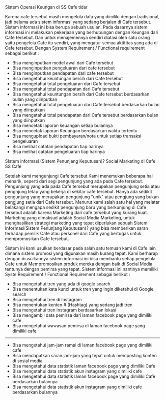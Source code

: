Sistem Operasi Keungan di SS Cafe tidar

Karena cafe tersebut masih mengelola data yang dimiliki dengan tradisional, jadi beluma ada sistem informasi yang sedang berjalan di Cafe tersebut. Sistem informasi ini bisa berupa sebuah usulan. Pada dasarnya sistem informasi ini melakukan pekerjaan yang berhubungan dengan Keungan dari Cafe tersebut. Dan untuk menajemennya sendiri diatasi oleh satu orang yaitu pengelola Cafe itu sendiri, yang mengatur semua aktifitas yang ada di Cafe tersebut. Dengan System Requirement / Functional requirement sebagai berikut : 


 - Bisa menginputkan model awal dari Cafe tersebut
 - Bisa menginputkan pengeluaran dari cafe tersebut
 - BIsa menginputkan pendapatan dari cafe tersebut
 - Bisa mengetahui keuntungan bersih dari Cafe tersebut
 - Bisa mengetahui total pengeluaran dari Cafe tersebut
 - Bisa mengetahui total pendapatan dari Cafe tersebut
 - Bisa mengetahui keuntungan bersih dari Cafe tersebut berdasarkan bulan yang diinputkan
 - Bisa mengetahui total pengeluaran dari Cafe tersebut berdasarkan bulan yang diinputkan
 - Bisa mengetahui total pendapatan dari Cafe tersebut berdasarkan bulan yang diinputkan
 - Bisa mencetak laporan keuangan setiap bulannya
 - Bisa mencetak laporan Keuangan berdasarkan waktu tertentu
 - Bisa mengupload bukti pembayaran/nota untuk setiap transaksi pengeluaran
 - Bisa melihat catatan pendapatan tiap harinya
 - Bisa melihat catatan pengeluaran tiap harinya

SIstem informasi (Sistem Penunjang Keputusan)? Social Marketing di Cafe SS Cafe

Setelah kami mengunjungi Cafe tersebut Kami menemukan beberapa hal menarik, seperti dari segi pengunjung yang ada pada Cafe tersebut. Pengunjung yang ada pada Cafe tersebut merupakan pengunjung setia atau pengnjung tetap yang bekerja di sekitar cafe tersebut. Hanya ada sedikit pengunjung yang merupakan pengunjung "unik" atau pengjung yang bukan pengjung setia dari Cafe tersebut. Menurut kami salah satu hal yang melatar belakangi mengapa sedikit pengunjung baru yang berkunjung di Cafe tersebut adalah karena Marketing dari cafe tersebut yang kurang kuat. Marketing yang dimaksud adalah Social Media Marketing, untuk menghasilkan strategi marketing yang tepat diperlukan sebuah Sistem Informasi(Sistem Penunjang Keputusan)? yang bisa memberikan saran terhadap pemilik Cafe atau personel dari Cafe yang bertugas untuk mempromosikan Cafe tersebut. 

Sistem ini kami usulkan berdasar pada salah satu temuan kami di Cafe lain dimana sistem promosi yang digunakan masih kurang tepat. Kami berharap dengan diusulkannya sistem informasi ini bisa membantu setiap pengelola Cafe untuk Mempromosikan produk mereka dengan baik di Social Media tentunya dengan pemirsa yang tepat. Sistem informasi ini nantinya memiliki Syste Requirement / Functional Requirement sebagai berikut : 

 - Bisa mengetahui tren yang ada di google search
 - Bisa menentukan kata kunci untuk tren yang ingin diketahui di Google search
 - Bisa mengetahui tren di Instagram
 - Bisa menentukan konten # (Hashtag) yang sedang jadi tren 
 - Bisa mengetahui tren Instagram berdasarkan lokasi
 - Bisa mengambil data pemirsa dari laman facebook page yang dimiliki cafe 
 - Bisa mengetahui wawasan pemirsa di laman facebook page yang dimiliki cafe
 
 
 ---
 - Bisa mengetahui jam-jam ramai di laman facebook page yang dimiliki cafe
 - Bisa mendapatkan saran jam-jam yang tepat untuk memposting konten di sosial media
 - Bisa mengetahui data statistik laman facebook page yang dimiliki Cafe
 - BIsa mengetahui data statistik akun instagram yang dimiliki cafe
 - Bisa mengetahui data statistik laman facebook page yang dimiliki Cafe berdasarkan bulannya
 - BIsa mengetahui data statistik akun instagram yang dimiliki cafe  berdasarkan bulannya
